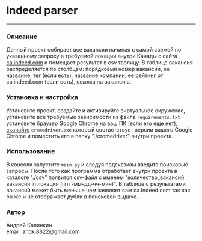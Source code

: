 # Indeed parser

---
### Описание
Данный проект собирает все вакансии начиная с самой свежей по указанному запросу
в требуемой локации внутри Канады с сайта [ca.indeed.com](https://ca.indeed.com) и
помещает результат в csv таблицу. В таблице вакансия распределяется по столбцам:
порядковый номер вакансии, ее название, тег (если есть), название компании,
ее рейтинг от ca.indeed.com (если есть), ссылка на вакансию.

### Установка и настройка
Установите проект, создайте и активируйте виртуальное окружение,
установите все требуемые зависимости из файла `requirements.txt`
установите браузер Google Chrome на ваш ПК (если его еще нет),
[скачайте](https://chromedriver.chromium.org/downloads) `cromedriver.exe` который
соответствует версии вашего Google Chrome и поместить его в папку "./cromedriver"
внутри проекта.

### Использование
В консоли запустите `main.py` и следуя подсказкам введите поисковые запросы.
После того как программа отработает внутри проекта в каталоге "./csv"
появится csv-файл с именем "количество_вакансий вакансия in локация (гггг-мм-дд-чч-мин)".
В таблице с результатами вакансий может быть меньше чем заявляет сам ca.indeed.com
так как он же и не отображает дубли в поисковой выдаче.

### Автор
Андрей Калинкин  
email: andk.8822@gmail.com